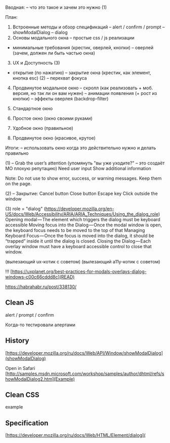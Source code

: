 Вводная:
– что это такое и зачем это нужно (1)

План:

1. Встроенные методы и обзор спецификаций
– alert / confirm / prompt
– showModalDialog
– dialog
2. Основы модального окна
– простые css / js  реализации
- минимальные требования (крестик, оверлей, кнопки)
– оверлей (зачем, должен ли быть частью окна)
3. UX и Доступность (3)
- открытие (по нажатию)
– закрытие окна (крестик, как элемент, кнопка esc) (2)
– перехват фокуса
4. Продвинутое модальное окно
– скролл (как реализовать + моб. версия, но так ли он вам нужен)
– анимации появления (+ рост из кнопки)
– эффекты оверлея (backdrop-filter)


1. Стандартное окно
2. Простое окно (окно своими руками)
3. Удобное окно (правильное)
4. Продвинутое окно (красивое, крутое)

Итоги:
– использовать окно когда это действительно нужно и делать правильно


(1) –
Grab the user’s attention (упомянуть "вы уже уходите?" – это создаёт МО плохую репутацию)
Need user input
Show additional information

Note: Do not use to show error, success, or warning messages. Keep them on the page.


(2) – Закрытие:
Cancel button
Close button
Escape key
Click outside the window

(3)
role = "dialog" (https://developer.mozilla.org/en-US/docs/Web/Accessibility/ARIA/ARIA_Techniques/Using_the_dialog_role)
Opening modal — The element which triggers the dialog must be keyboard accessible
Moving focus into the Dialog — Once the modal window is open, the keyboard focus needs to be moved to the top of that
Managing Keyboard Focus — Once the focus is moved into the dialog, it should be “trapped” inside it until the dialog is closed.
Closing the Dialog — Each overlay window must have a keyboard accessible control to close that window.




(вылезающий ux-котик с советом)
(вылезающий a11y-котик с советом)





!!! [https://uxplanet.org/best-practices-for-modals-overlays-dialog-windows-c00c66cddd8c](READ)

https://habrahabr.ru/post/338130/

## Clean JS

alert / prompt / confirm

Когда-то тестировали алертами


## History

[https://developer.mozilla.org/ru/docs/Web/API/Window/showModalDialog](showModalDialog)

Open in Safari [http://samples.msdn.microsoft.com/workshop/samples/author/dhtml/refs/showModalDialog2.htm](Example)


## Clean CSS

example


## Specification

[https://developer.mozilla.org/ru/docs/Web/HTML/Element/dialog](<dialog>)

!!!возможно устареет


хотя есть:
esc – закрытие
перехват фокуса


## Overlay

Быть или не быть

Box-shadow на много пикселей

Blurred page under overlay

Несколько окон одновременно

Backdrop – паранджа в Яндексе


## Scrollable

Зафиксировать фон + моб. версия (?)


## Animation

[https://tympanus.net/Development/ModalWindowEffects/](ModalWindowEffects)


backdrop-filter плохая производительность


## Annoying

[image]

Вы уже уходите?


---


на моб. все элементы типа сайдбара - модальные окна, т.к. мало места и остальная страница недоступна

